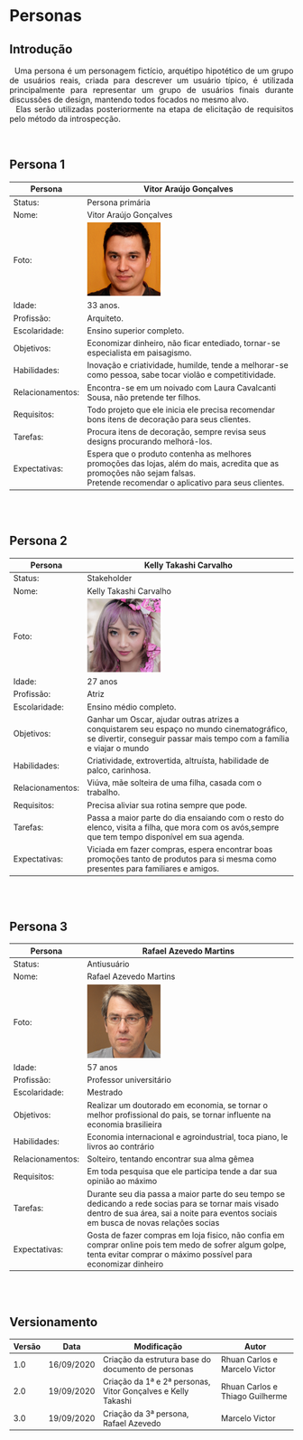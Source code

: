 # Personas

## Introdução
<p align="justify">
&nbsp;&nbsp;Uma persona é um personagem fictício, arquétipo hipotético de um grupo de usuários reais, criada para descrever um usuário típico, é utilizada principalmente para representar um grupo de usuários finais durante discussões de design, mantendo todos focados no mesmo alvo.
<br />
&nbsp;&nbsp;Elas serão utilizadas posteriormente na etapa de elicitação de requisitos pelo método da introspecção.
</p>
<br />

## Persona 1

| Persona | Vitor Araújo Gonçalves|
|--|--|
| Status: | Persona primária |
| Nome: | Vitor Araújo Gonçalves |
| Foto: | <img src="../../assets/personas/vitinho.jpg" alt="Vitor" style="width:130px;"/> |
| Idade: | 33 anos. |
| Profissão: | Arquiteto. |
| Escolaridade: | Ensino superior completo. |
| Objetivos: | Economizar dinheiro, não ficar entediado, tornar-se especialista em paisagismo. |
| Habilidades: | Inovação e criatividade, humilde, tende a melhorar-se como pessoa, sabe tocar violão e competitividade. |
| Relacionamentos: | Encontra-se em um noivado com Laura Cavalcanti Sousa, não pretende ter filhos. |
| Requisitos: | Todo projeto que ele inicia ele precisa recomendar bons itens de decoração para seus clientes. |
| Tarefas: | Procura itens de decoração, sempre revisa seus designs procurando melhorá-los. |
| Expectativas: | Espera que o produto contenha as melhores promoções das lojas, além do mais, acredita que as promoções não sejam falsas. <br />Pretende recomendar o aplicativo para seus clientes. |



[//]: # (Lembrar de arrumar o tamanho da imagem)

<br /><br />

## Persona 2

| Persona | Kelly Takashi Carvalho |
|--|--|
| Status: | Stakeholder |
| Nome: | Kelly Takashi Carvalho |
| Foto: | <img src="../../assets/personas/kelly.jpg" alt="Kelly" style="width:130px;"/> |
| Idade: | 27 anos |
| Profissão: | Atriz |
| Escolaridade: | Ensino médio completo. |
| Objetivos: | Ganhar um Oscar, ajudar outras atrizes a conquistarem seu espaço no mundo cinematográfico, se divertir, conseguir passar mais tempo com a família e viajar o mundo |
| Habilidades: | Criatividade, extrovertida, altruísta, habilidade de palco, carinhosa. |
| Relacionamentos: | Viúva, mãe solteira de uma filha, casada com o trabalho. |
| Requisitos: | Precisa aliviar sua rotina sempre que pode. |
| Tarefas: | Passa a maior parte do dia ensaiando com o resto do elenco, visita a filha, que mora com os avós,sempre que tem tempo disponível em sua agenda. |
| Expectativas: | Viciada em fazer compras, espera encontrar boas promoções tanto de produtos para si mesma como presentes para familiares e amigos. |


<br /><br />

## Persona 3

| Persona | Rafael Azevedo Martins |
|--|--|
| Status: | Antiusuário |
| Nome: | Rafael Azevedo Martins |
| Foto: | <img src="../../assets/personas/Rafael.jpg" alt="Rafael" style="width:130px;"/> |
| Idade: | 57 anos |
| Profissão: | Professor universitário |
| Escolaridade: | Mestrado |
| Objetivos: | Realizar um doutorado em economia, se tornar o melhor profissional do pais, se tornar influente na economia brasilieira |
| Habilidades: | Economia internacional e agroindustrial, toca piano, le livros ao contrário |
| Relacionamentos: | Solteiro, tentando encontrar sua alma gêmea |
| Requisitos: | Em toda pesquisa que ele participa tende a dar sua opinião ao máximo |
| Tarefas: | Durante seu dia passa a maior parte do seu tempo se dedicando a rede socias para se tornar mais visado dentro de sua área, sai a noite para eventos sociais em busca de novas relações socias |
| Expectativas: | Gosta de fazer compras em loja fisico, não confia em comprar online pois tem medo de sofrer algum golpe, tenta evitar comprar o máximo possível para economizar dinheiro |


<br /><br />

## Versionamento
| Versão | Data | Modificação | Autor |
|--|--|--|--|
| 1.0 | 16/09/2020 | Criação da estrutura base do documento de personas | Rhuan Carlos e Marcelo Victor |
| 2.0 | 19/09/2020 | Criação da 1ª e 2ª personas, Vitor Gonçalves e Kelly Takashi | Rhuan Carlos e Thiago Guilherme |
| 3.0 | 19/09/2020 | Criação da 3ª persona, Rafael Azevedo | Marcelo Victor |